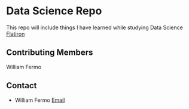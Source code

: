 # Data Science Repo
This repo will include things I have learned while studying Data Science  [Flatiron](http://https://flatironschool.com/)


## Contributing Members
William Fermo  



## Contact
* William Fermo [Email](williamjfermo@gmail.com)


